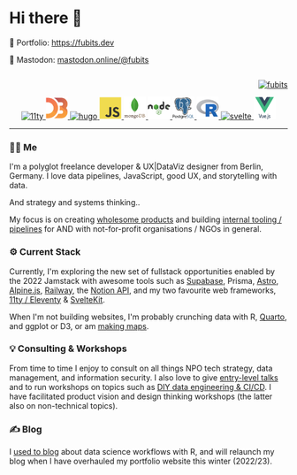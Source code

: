 <div align="left">
  <h1>Hi there 👋</h1>
  <p> 🔗 Portfolio: <a href="https://fubits.dev">https://fubits.dev</a>
  </p>
  <p>🐘 Mastodon: <a rel="me" href="https://mastodon.online/@fubits">mastodon.online/@fubits</a></p>
  <p style="float: right;">
    <a href="https://twitter.com/fubits" target="blank">
      <img src="https://img.shields.io/twitter/follow/fubits?logo=twitter&style=for-the-badge" alt="fubits" /></a>
  </p>
  <p align="center" style="clear: both;">
    <a href="https://www.11ty.dev/" target="_blank" rel="noreferrer">
      <img src="https://gist.githubusercontent.com/vivek32ta/c7f7bf583c1fb1c58d89301ea40f37fd/raw/f4c85cce5790758286b8f155ef9a177710b995df/11ty.svg" alt="11ty" width="40" height="40" />
    </a>
    <a href="https://d3js.org/" target="_blank" rel="noreferrer">
      <img src="https://raw.githubusercontent.com/devicons/devicon/master/icons/d3js/d3js-original.svg" alt="d3js" width="40" height="40" />
    </a>
    <a href="https://gohugo.io/" target="_blank" rel="noreferrer">
      <img src="https://api.iconify.design/logos-hugo.svg" alt="hugo" width="40" height="40" />
    </a>
    <a href="https://developer.mozilla.org/en-US/docs/Web/JavaScript" target="_blank" rel="noreferrer">
      <img src="https://raw.githubusercontent.com/devicons/devicon/master/icons/javascript/javascript-original.svg" alt="javascript" width="40" height="40" />
    </a>
    <a href="https://www.mongodb.com/" target="_blank" rel="noreferrer">
      <img src="https://raw.githubusercontent.com/devicons/devicon/master/icons/mongodb/mongodb-original-wordmark.svg" alt="mongodb" width="40" height="40" />
    </a>
    <a href="https://nodejs.org" target="_blank" rel="noreferrer">
      <img src="https://raw.githubusercontent.com/devicons/devicon/master/icons/nodejs/nodejs-original-wordmark.svg" alt="nodejs" width="40" height="40" />
    </a>
    <a href="https://www.postgresql.org" target="_blank" rel="noreferrer">
      <img src="https://raw.githubusercontent.com/devicons/devicon/master/icons/postgresql/postgresql-original-wordmark.svg" alt="postgresql" width="40" height="40" />
    </a>
    <a href="https://www.r-project.org/" target="_blank" rel="noreferrer">
      <img src="https://raw.githubusercontent.com/devicons/devicon/master/icons/r/r-original.svg" alt="R" width="40" height="40" />
    </a>
    <a href="https://svelte.dev" target="_blank" rel="noreferrer">
      <img src="https://upload.wikimedia.org/wikipedia/commons/1/1b/Svelte_Logo.svg" alt="svelte" width="40" height="40" />
    </a>
    <a href="https://vuejs.org/" target="_blank" rel="noreferrer">
      <img src="https://raw.githubusercontent.com/devicons/devicon/master/icons/vuejs/vuejs-original-wordmark.svg" alt="vuejs" width="40" height="40" />
    </a>
  </p>
<hr />
  <h3>🧑‍💻 Me</h3>
  <p> I'm a polyglot freelance developer & UX|DataViz designer from Berlin, Germany. I love data pipelines, JavaScript, good UX, and storytelling with data.</p>
  <p>And strategy and systems thinking..</p>
  <p> My focus is on creating <a href="https://chemicalweapons.gppi.net/" target="_blank">wholesome products</a> and building <a href="https://dadascience.design/talks/data-engineering-gas/2020-correlcon-data-engineering.html#1" target="_blank">internal tooling / pipelines</a> for AND with not-for-profit organisations / NGOs in general. </p>
  <h3>⚙️ Current Stack</h3>
  <p> Currently, I'm exploring the new set of fullstack opportunities enabled by the 2022 Jamstack with awesome tools such as <a href="https://github.com/fubits1/sveltekit-supabase-endpoint" target="_blank">Supabase</a>, Prisma, <a href="https://github.com/fubits1/astro-svelte-example" target="_blank">Astro</a>, <a href="https://github.com/fubits1/alpinejs-expo" target="_blank">Alpine.js</a>, <a href="https://railway.app/" target="_blank">Railway</a>, the <a href="https://github.com/fubits1/notion-export-demo" target="_blank">Notion API</a>, and my two favourite web frameworks, <a href="https://github.com/fubits1/11ty-notion-api" target="_blank">11ty / Eleventy</a> & <a href="https://afrozensus.de/" target="_blank">SvelteKit</a>. </p>
  <p> When I'm not building websites, I'm probably crunching data with R, <a href="https://github.com/fubits1/r-quarto-basics" target="_blank">Quarto</a>, and ggplot or D3, or am <a href="https://dadascience.design" target="_blank">making maps</a>. </p>
  <h3>💡 Consulting & Workshops</h3>
  <p> From time to time I enjoy to consult on all things NPO tech strategy, data management, and information security. I also love to give <a href="https://dadascience.design/talks/" target="_blank">entry-level talks</a> and to run workshops on topics such as <a href="https://github.com/fubits1/rstats-etl-pipeline-101" target="_blank">DIY data engineering & CI/CD</a>. I have facilitated product vision and design thinking workshops (the latter also on non-technical topics).</p>
  <h3>✍️ Blog</h3>
  <p> I <a href="https://dadascience.design/post/" target="_blank">used to blog</a> about data science workflows with R, and will relaunch my blog when I have overhauled my portfolio website this winter (2022/23). </p>
</div>
<!--
**fubits1/fubits1** is a ✨ _special_ ✨ repository because its `README.md` (this file) appears on your GitHub profile.

Here are some ideas to get you started:

- 🔭 I’m currently working on ...
- 🌱 I’m currently learning ...
- 👯 I’m looking to collaborate on ...
- 💬 Ask me about ...
- 📫 How to reach me: ...
- 😄 Pronouns: ...
  -->
